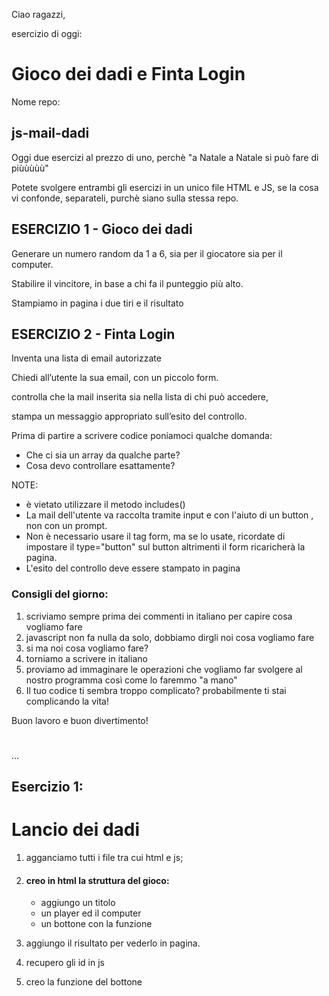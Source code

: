 Ciao ragazzi,

esercizio di oggi: 
# Gioco dei dadi e Finta Login
Nome repo: 
## js-mail-dadi
Oggi due esercizi al prezzo di uno, perchè "a Natale a Natale  si può fare di piùùùùù" 

Potete svolgere entrambi gli esercizi in un unico file HTML e JS, se la cosa vi confonde, separateli, purchè siano sulla stessa repo.

## ESERCIZIO 1 - Gioco dei dadi
Generare un numero random da 1 a 6, sia per il giocatore sia per il computer.

Stabilire il vincitore, in base a chi fa il punteggio più alto.

Stampiamo in pagina i due tiri e il risultato



## ESERCIZIO 2 - Finta Login
Inventa una lista di email autorizzate

Chiedi all’utente la sua email, con un piccolo form.

controlla che la mail inserita sia nella lista di chi può accedere,

stampa un messaggio appropriato sull’esito del controllo.

Prima di partire a scrivere codice poniamoci qualche domanda:

- Che ci sia un array da qualche parte?
- Cosa devo controllare esattamente?

NOTE:
- è vietato utilizzare il metodo includes()
- La mail dell'utente va raccolta tramite input  e con l'aiuto di un button , non con un prompt.
- Non è necessario usare il tag form, ma se lo usate, ricordate di impostare il type="button" sul  button altrimenti il form ricaricherà la pagina.
- L'esito del controllo deve essere stampato in pagina

### Consigli del giorno:

1. scriviamo sempre prima dei commenti in italiano per capire cosa vogliamo fare
2. javascript non fa nulla da solo, dobbiamo dirgli noi cosa vogliamo fare
3. si ma noi cosa vogliamo fare?
4. torniamo a scrivere in italiano
5. proviamo ad immaginare le operazioni che vogliamo far svolgere al nostro programma così come lo faremmo "a mano"
6. Il tuo codice ti sembra troppo complicato? probabilmente ti stai complicando la vita!

Buon lavoro e buon divertimento! 

#
...
## Esercizio 1:
# Lancio dei dadi

1. agganciamo tutti i file tra cui html e js;
2. #### creo in html la struttura del gioco:
    - aggiungo un titolo
    - un player ed il computer
    - un bottone con la funzione

3. aggiungo il risultato per vederlo in pagina.
4. recupero gli id in js
5. creo la funzione del bottone

